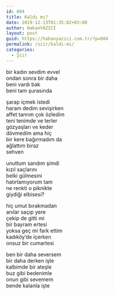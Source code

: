 ```yaml
---
id: 604
title: Kaldı mı?
date: 2019-12-13T01:35:02+03:00
author: HakanYAZICI
layout: post
guid: https://hakanyazici.com.tr/?p=604
permalink: /siir/kaldi-mi/
categories:
  - Şiir
---
```

bir kadın sevdim evvel  
ondan sonra bir daha  
beni vardı bak  
beni tam şurasında

şarap içmek istedi  
haram dedim sevişirken  
affet tanrım çok özledim  
teni tenimde ve terler  
gözyaşları ve keder  
dövmedim ama hiç  
bir kere bağırmadım da  
ağlattım biraz  
sehven

unuttum sandım şimdi  
kızıl saçlarını  
belki gülmesini  
hatırlamıyorum tam  
ne renkti o piknikte  
giydiği elbisesi?

hiç umut bırakmadan  
anılar saçıp yere  
çekip de gitti mi  
bir bayram ertesi  
yoksa geç mi fark ettim  
kadıköy&#8217;de içerken  
onsuz bir cumartesi

ben bir daha seversem  
bir daha derken işte  
kalbimde bir ateşle  
buz gibi bedenimle  
onun gibi sevemem  
bende kalanla işte